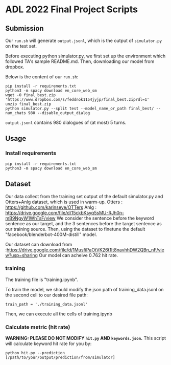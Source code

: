 # ADL 2022 Final Project Scripts
## Submission

Our `run.sh` will generate `output.jsonl`,
which is the output of `simulator.py` on the test set.

Before executing python simulator.py, we first set up the environment which followed TA's sample README.md. Then, downloading our model from dropbox.

Below is the content of our `run.sh`:

```
pip install -r requirements.txt
python3 -m spacy download en_core_web_sm
wget -O final_best.zip 'https://www.dropbox.com/s/feddnok1154jyjp/final_best.zip?dl=1'
unzip final_best.zip
python simulator.py --split test --model_name_or_path final_best/ --num_chats 980 --disable_output_dialog
```

`output.jsonl` contains 980 dialogues of (at most) 5 turns.


## Usage
### Install requirements
```
pip install -r requirements.txt
python3 -m spacy download en_core_web_sm
```

## Dataset

Our data collect from the training set output of the default simulator.py and Otters+Anlg dataset, which is used in warm-up.
Otters : https://github.com/karinseve/OTTers
Anlg : https://drive.google.com/file/d/15ckbKsyq5sMU-RJh0n-mB9NgyW1WhTsF/view
We consider the sentence before the keyword sentence as our target, and the 3 sentences before the target sentence as our training source. Then, using the dataset to finetune the default "facebook/blenderbot-400M-distill" model.

Our dataset can download from :https://drive.google.com/file/d/1MusfiPaOtVK26t1It8navhhDW2QBn_nF/view?usp=sharing
Our model can acheive 0.762 hit rate.

### training
The training file is "training.ipynb".

To train the model, we should modify the json path of training_data.jsonl on the second cell to our desired file path:

```
train_path = './training_data.jsonl'
```

Then, we can execute all the cells of training.ipynb


### Calculate metric (hit rate)
**WARNING: PLEASE DO NOT MODIFY `hit.py` AND `keywords.json`.**
This script will calculate keyword hit rate for you by:
```
python hit.py --prediction [/path/to/your/output/prediction/from/simulator]
```
